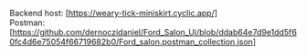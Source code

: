 Backend host: [https://weary-tick-miniskirt.cyclic.app/]
<br>
Postman: [https://github.com/dernoczidaniel/Ford_Salon_Uj/blob/ddab64e7d9e1dd5f60fc4d6e75054f66719682b0/Ford_salon.postman_collection.json]

